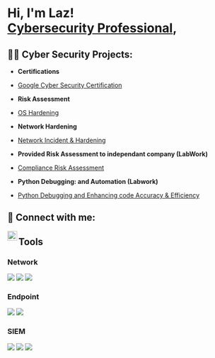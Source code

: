 <h1>Hi, I'm Laz! <br/><a  <a href="https://www.linkedin.com/in/lazaro-denis-cybersecurity/">Cybersecurity Professional</a>, 

<h2>👨‍💻 Cyber Security Projects:</h2>
 
  - <b>Certifications</b>
  - [Google Cyber Security Certification](https://github.com/ldenis001/LazCyber/blob/main/Cyber%20Security%20Certificate.pdf)

  - <b>Risk Assessment</b>
  - [OS Hardening](https://github.com/ldenis001/OS-Hardening)
 
  -  <b>Network Hardening</b>
  - [Network Incident & Hardening](https://github.com/ldenis001/Network-Hardening)

  -  <b>Provided Risk Assessment to independant company (LabWork)</b>
  - [Compliance Risk Assessment](https://github.com/ldenis001/Botium-Toys-Audit/tree/main)

  -  <b>Python Debugging: and Automation (Labwork)</b>
  - [Python Debugging and Enhancing code Accuracy & Efficiency](https://github.com/ldenis001/Botium-Toys-Audit/tree/main)
    
<h2> 🤳 Connect with me:</h2>

[<img align="left" alt="LazCyber | LinkedIn" width="22px" src="https://cdn.jsdelivr.net/npm/simple-icons@v3/icons/linkedin.svg" />][linkedin]

[linkedin]: https://www.linkedin.com/in/lazaro-denis-cybersecurity/
## Tools

### Network
<div>
    <img src="https://img.shields.io/badge/-Wireshark-1679A7?&style=for-the-badge&logo=Wireshark&logoColor=white" />
    <img src="https://img.shields.io/badge/-Suricata-EF3B2D?&style=for-the-badge&logo=Suricata&logoColor=white" />
    <img src="https://img.shields.io/badge/-Zeek-777BB4?&style=for-the-badge&logo=Zeek&logoColor=white" />
</div>

### Endpoint
<div>
    <img src="https://img.shields.io/badge/-Microsoft_Defender_for_Endpoint-00A4EF?&style=for-the-badge&logo=Microsoft&logoColor=white" />
    <img src="https://img.shields.io/badge/-Velociraptor-4B275F?&style=for-the-badge&logo=Velociraptor&logoColor=white" />
</div>

### SIEM
<div>
    <img src="https://img.shields.io/badge/-Microsoft_Sentinel-0078D4?&style=for-the-badge&logo=Microsoft&logoColor=white" />
    <img src="https://img.shields.io/badge/-Splunk-000000?&style=for-the-badge&logo=Splunk&logoColor=white" />
    <img src="https://img.shields.io/badge/-Elastic-005571?&style=for-the-badge&logo=Elastic&logoColor=white" />
</div>
